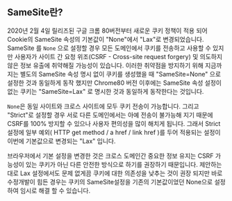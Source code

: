 ## SameSite란?

2020년 2월 4일 릴리즈된 구글 크롬 80버전부터 새로운 쿠키 정책이 적용 되어 Cookie의 SameSite 속성의 기본값이 "None"에서 "Lax"로 변경되었습니다.
SameSite 를 `None` 으로 설정할 경우 모든 도메인에서 쿠키를 전송하고 사용할 수 있지만  사용자가 사이트 간 요청 위조(CSRF - Cross-site request forgery) 및 의도하지 않은 정보 유출에 
취약해질 가능성이 있습니다. 이러한 취약점을 방지하기 위해 지금까지는 별도의 SameSite 속성 명시 없이 쿠키를 생성했을 때 "SameSite=None" 으로 설정한 것과 동일하게 동작 했지만 
Chrome80 버전 이후에는 SameSite 속성 설정이 없는 쿠키는 "SameSite=Lax" 로 명시한 것과 동일하게 동작한다는 것입니다.

`None`은 동일 사이트와 크로스 사이트에 모두 쿠키 전송이 가능합니다. 그리고 "Strict"로 설정할 경우 서로 다른 도메인에서는 아예 전송이 불가능해 지기 때문에 CSRF를 100% 방지할 수 있으나 
사용자 편의성을 많이 해치게 됩니다. 그래서 Strict 설정에 일부  예외( HTTP get method / a href / link href )를 두어 적용되는 설정이 이번에 기본값으로 변경되는 "Lax" 입니다. 

브라우저에서 기본 설정을 변경한 것은 크로스 도메인간 중요한 정보 유지는 CSRF 가능성이 있는 쿠키가 아닌 다른 안전한 방식으로 하기를 권장하기 때문입니다. 
제안하는 대로 Lax 설정에서도 문제 없게끔 쿠키에 대한 의존성을 낮추는 것이 권장 되지만 바로 수정개발이 힘든 경우는 쿠키의 SameSite설정을 기존의 기본값이었던 None으로 설정하여 
임시로 해결 할 수 있습니다.
